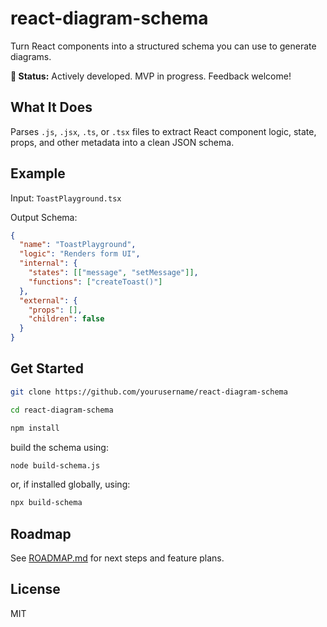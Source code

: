 # react-diagram-schema

Turn React components into a structured schema you can use to generate diagrams.

**📌 Status:** 
Actively developed. MVP in progress. Feedback welcome!

## What It Does

Parses `.js`, `.jsx`, `.ts`, or `.tsx` files to extract React component logic, state, props, and other metadata into a clean JSON schema.

## Example

Input: `ToastPlayground.tsx`

Output Schema:
```json
{
  "name": "ToastPlayground",
  "logic": "Renders form UI",
  "internal": {
    "states": [["message", "setMessage"]],
    "functions": ["createToast()"]
  },
  "external": {
    "props": [],
    "children": false
  }
}
```

## Get Started

```bash
git clone https://github.com/yourusername/react-diagram-schema
```

```bash
cd react-diagram-schema
```

```bash
npm install
```

build the schema using:
```bash
node build-schema.js
```
or, if installed globally, using: 
```bash
npx build-schema
```

## Roadmap

See [ROADMAP.md](https://github.com/AmiraBasyouni/react-diagram-schema/blob/main/ROADMAP.md) for next steps and feature plans.

## License

MIT
